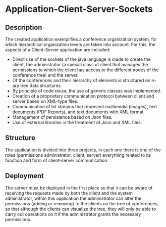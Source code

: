 # Application-Client-Server-Sockets
## Description

The created application exemplifies a conference organization system, for which hierarchical organization levels are taken into account. 
For this, the aspects of a Client-Server application are included:
- Direct use of the sockets of the java language is made to create the client, the administrator (a special class of client that manages 
  the permissions to which the client has access to the different nodes of the conference tree) and the server.
- Of the conferences and their hierarchy of elements is structured on n-ary tree data structures.
- By principle of code reuse, the use of generic classes was implemented.
- Creation of a proprietary communication protocol between client and server based on XML-type files.
- Communication of bit streams that represent multimedia (images), text documents (PDF Reports), and text documents with XML format.
- Management of persistence based on Json files.
- Use of external libraries in the treatment of Json and XML files.

## Structure

The application is divided into three projects, in each one there is one of the roles (permissions administrator, client, server) 
everything related to its function and form of client-server communication.

## Deployment

The server must be deployed in the first place so that it can be aware of receiving the requests made by both the client and the system 
administrator, within this application the administrator can alter the permissions (adding or removing) to the clients on the tree of 
conferences, so that although the clients can visualize the tree, they will only be able to carry out operations on it if the administrator 
grants the necessary permissions.
